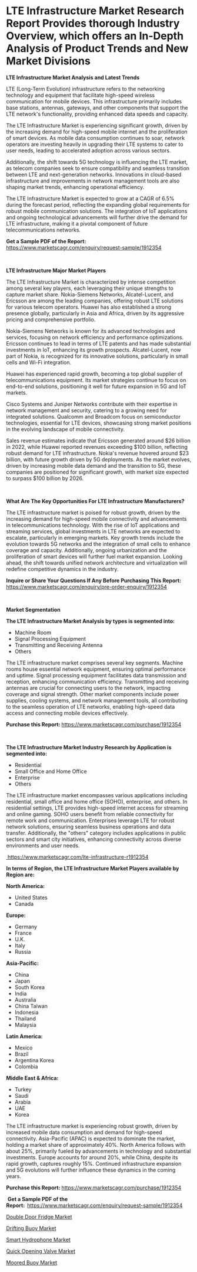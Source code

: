 <p><h1>LTE Infrastructure Market Research Report Provides thorough Industry Overview, which offers an In-Depth Analysis of Product Trends and New Market Divisions</h1></p><p><strong>LTE Infrastructure Market Analysis and Latest Trends</strong></p>
<p><p>LTE (Long-Term Evolution) infrastructure refers to the networking technology and equipment that facilitate high-speed wireless communication for mobile devices. This infrastructure primarily includes base stations, antennas, gateways, and other components that support the LTE network's functionality, providing enhanced data speeds and capacity.</p><p>The LTE Infrastructure Market is experiencing significant growth, driven by the increasing demand for high-speed mobile internet and the proliferation of smart devices. As mobile data consumption continues to soar, network operators are investing heavily in upgrading their LTE systems to cater to user needs, leading to accelerated adoption across various sectors.</p><p>Additionally, the shift towards 5G technology is influencing the LTE market, as telecom companies seek to ensure compatibility and seamless transition between LTE and next-generation networks. Innovations in cloud-based infrastructure and improvements in network management tools are also shaping market trends, enhancing operational efficiency.</p><p>The LTE Infrastructure Market is expected to grow at a CAGR of 6.5% during the forecast period, reflecting the expanding global requirements for robust mobile communication solutions. The integration of IoT applications and ongoing technological advancements will further drive the demand for LTE infrastructure, making it a pivotal component of future telecommunications networks.</p></p>
<p><strong>Get a Sample PDF of the Report:&nbsp;</strong> <a href="https://www.marketscagr.com/enquiry/request-sample/1912354?utm_campaign=2136&utm_medium=2&utm_source=Github&utm_content=ia&utm_term=10042025&utm_id=lte-infrastructure">https://www.marketscagr.com/enquiry/request-sample/1912354</a></p>
<p>&nbsp;</p>
<p><strong>LTE Infrastructure Major Market Players</strong></p>
<p><p>The LTE Infrastructure Market is characterized by intense competition among several key players, each leveraging their unique strengths to capture market share. Nokia-Siemens Networks, Alcatel-Lucent, and Ericsson are among the leading companies, offering robust LTE solutions for various telecom operators. Huawei has also established a strong presence globally, particularly in Asia and Africa, driven by its aggressive pricing and comprehensive portfolio.</p><p>Nokia-Siemens Networks is known for its advanced technologies and services, focusing on network efficiency and performance optimizations. Ericsson continues to lead in terms of LTE patents and has made substantial investments in IoT, enhancing its growth prospects. Alcatel-Lucent, now part of Nokia, is recognized for its innovative solutions, particularly in small cells and Wi-Fi integration.</p><p>Huawei has experienced rapid growth, becoming a top global supplier of telecommunications equipment. Its market strategies continue to focus on end-to-end solutions, positioning it well for future expansion in 5G and IoT markets.</p><p>Cisco Systems and Juniper Networks contribute with their expertise in network management and security, catering to a growing need for integrated solutions. Qualcomm and Broadcom focus on semiconductor technologies, essential for LTE devices, showcasing strong market positions in the evolving landscape of mobile connectivity.</p><p>Sales revenue estimates indicate that Ericsson generated around $26 billion in 2022, while Huawei reported revenues exceeding $100 billion, reflecting robust demand for LTE infrastructure. Nokia's revenue hovered around $23 billion, with future growth driven by 5G deployments. As the market evolves, driven by increasing mobile data demand and the transition to 5G, these companies are positioned for significant growth, with market size expected to surpass $100 billion by 2026.</p></p>
<p>&nbsp;</p>
<p><strong>What Are The Key Opportunities For LTE Infrastructure Manufacturers?</strong></p>
<p><p>The LTE infrastructure market is poised for robust growth, driven by the increasing demand for high-speed mobile connectivity and advancements in telecommunications technology. With the rise of IoT applications and streaming services, global investments in LTE networks are expected to escalate, particularly in emerging markets. Key growth trends include the evolution towards 5G networks and the integration of small cells to enhance coverage and capacity. Additionally, ongoing urbanization and the proliferation of smart devices will further fuel market expansion. Looking ahead, the shift towards unified network architecture and virtualization will redefine competitive dynamics in the industry.</p></p>
<p><strong>Inquire or Share Your Questions If Any Before Purchasing This Report:</strong> <a href="https://www.marketscagr.com/enquiry/pre-order-enquiry/1912354?utm_campaign=2136&utm_medium=2&utm_source=Github&utm_content=ia&utm_term=10042025&utm_id=lte-infrastructure">https://www.marketscagr.com/enquiry/pre-order-enquiry/1912354</a></p>
<p>&nbsp;</p>
<p><strong>Market Segmentation</strong></p>
<p><strong>The LTE Infrastructure Market Analysis by types is segmented into:</strong></p>
<p><ul><li>Machine Room</li><li>Signal Processing Equipment</li><li>Transmitting and Receiving Antenna</li><li>Others</li></ul></p>
<p><p>The LTE infrastructure market comprises several key segments. Machine rooms house essential network equipment, ensuring optimal performance and uptime. Signal processing equipment facilitates data transmission and reception, enhancing communication efficiency. Transmitting and receiving antennas are crucial for connecting users to the network, impacting coverage and signal strength. Other market components include power supplies, cooling systems, and network management tools, all contributing to the seamless operation of LTE networks, enabling high-speed data access and connecting mobile devices effectively.</p></p>
<p><strong>Purchase this Report:&nbsp;</strong><a href="https://www.marketscagr.com/purchase/1912354?utm_campaign=2136&utm_medium=2&utm_source=Github&utm_content=ia&utm_term=10042025&utm_id=lte-infrastructure">https://www.marketscagr.com/purchase/1912354</a></p>
<p>&nbsp;</p>
<p><strong>The LTE Infrastructure Market Industry Research by Application is segmented into:</strong></p>
<p><ul><li>Residential</li><li>Small Office and Home Office</li><li>Enterprise</li><li>Others</li></ul></p>
<p><p>The LTE infrastructure market encompasses various applications including residential, small office and home office (SOHO), enterprise, and others. In residential settings, LTE provides high-speed internet access for streaming and online gaming. SOHO users benefit from reliable connectivity for remote work and communication. Enterprises leverage LTE for robust network solutions, ensuring seamless business operations and data transfer. Additionally, the "others" category includes applications in public sectors and smart city initiatives, enhancing connectivity across diverse environments and user needs.</p></p>
<p><a href="https://www.marketscagr.com/lte-infrastructure-r1912354?utm_campaign=2136&utm_medium=2&utm_source=Github&utm_content=ia&utm_term=10042025&utm_id=lte-infrastructure">&nbsp;https://www.marketscagr.com/lte-infrastructure-r1912354</a></p>
<p><strong>In terms of Region, the LTE Infrastructure Market Players available by Region are:</strong></p>
<p>
    <p> <strong> North America: </strong>
        <ul>
            <li>United States</li>
            <li>Canada</li>
        </ul>
        </p> 
    <p> <strong> Europe: </strong>
        <ul>
            <li>Germany</li>
            <li>France</li>
            <li>U.K.</li>
            <li>Italy</li>
            <li>Russia</li>
        </ul>
        </p> 
    <p> <strong> Asia-Pacific: </strong>
        <ul>
            <li>China</li>
            <li>Japan</li>
            <li>South Korea</li>
            <li>India</li>
            <li>Australia</li>
            <li>China Taiwan</li>
            <li>Indonesia</li>
            <li>Thailand</li>
            <li>Malaysia</li>
        </ul>
        </p> 
    <p> <strong> Latin America: </strong>
        <ul>
            <li>Mexico</li>
            <li>Brazil</li>
            <li>Argentina Korea</li>
            <li>Colombia</li>
        </ul>
        </p> 
    <p> <strong> Middle East & Africa: </strong>
        <ul>
            <li>Turkey</li>
            <li>Saudi</li>
            <li>Arabia</li>
            <li>UAE</li>
            <li>Korea</li>
        </ul>
    </p>
    </p>
<p><p>The LTE infrastructure market is experiencing robust growth, driven by increased mobile data consumption and demand for high-speed connectivity. Asia-Pacific (APAC) is expected to dominate the market, holding a market share of approximately 40%. North America follows with about 25%, primarily fueled by advancements in technology and substantial investments. Europe accounts for around 20%, while China, despite its rapid growth, captures roughly 15%. Continued infrastructure expansion and 5G evolutions will further influence these dynamics in the coming years.</p></p>
<p><strong>Purchase this Report: </strong><a href="https://www.marketscagr.com/purchase/1912354?utm_campaign=2136&utm_medium=2&utm_source=Github&utm_content=ia&utm_term=10042025&utm_id=lte-infrastructure">https://www.marketscagr.com/purchase/1912354</a></p>
<p>&nbsp;<strong>Get a Sample PDF of the Report:&nbsp;&nbsp;</strong><a href="https://www.marketscagr.com/enquiry/request-sample/1912354?utm_campaign=2136&utm_medium=2&utm_source=Github&utm_content=ia&utm_term=10042025&utm_id=lte-infrastructure">https://www.marketscagr.com/enquiry/request-sample/1912354</a></p>
<p><strong></strong></p>
<p><p><a href="https://github.com/BryceTownsendr/Market-Research-Report-List-7/blob/main/double-door-fridge-market.md?utm_campaign=2136&utm_medium=2&utm_source=Github&utm_content=ia&utm_term=10042025&utm_id=lte-infrastructure">Double Door Fridge Market</a></p><p><a href="https://github.com/mahnoor2003/Market-Research-Report-List-7/blob/main/drifting-buoy-market.md?utm_campaign=2136&utm_medium=2&utm_source=Github&utm_content=ia&utm_term=10042025&utm_id=lte-infrastructure">Drifting Buoy Market</a></p><p><a href="https://github.com/JubayerMia832/Market-Research-Report-List-2/blob/main/smart-hydrophone-market.md?utm_campaign=2136&utm_medium=2&utm_source=Github&utm_content=ia&utm_term=10042025&utm_id=lte-infrastructure">Smart Hydrophone Market</a></p><p><a href="https://github.com/camacrokesw2/Market-Research-Report-List-1/blob/main/quick-opening-valve-market.md?utm_campaign=2136&utm_medium=2&utm_source=Github&utm_content=ia&utm_term=10042025&utm_id=lte-infrastructure">Quick Opening Valve Market</a></p><p><a href="https://github.com/ygfu6u/Market-Research-Report-List-2/blob/main/moored-buoy-market.md?utm_campaign=2136&utm_medium=2&utm_source=Github&utm_content=ia&utm_term=10042025&utm_id=lte-infrastructure">Moored Buoy Market</a></p></p>